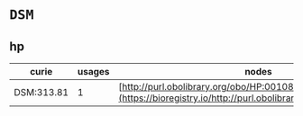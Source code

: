 # `DSM`
## hp
| curie      |   usages | nodes                                                                                                         |
|------------|----------|---------------------------------------------------------------------------------------------------------------|
| DSM:313.81 |        1 | [http://purl.obolibrary.org/obo/HP:0010865](https://bioregistry.io/http://purl.obolibrary.org/obo/HP:0010865) |
